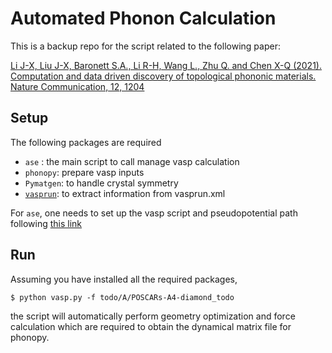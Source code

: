 # Automated Phonon Calculation

This is a backup repo for the script related to the following paper:

[Li J-X, Liu J-X, Baronett S.A., Li R-H, Wang L., Zhu Q. and Chen X-Q (2021). Computation and data driven discovery of topological phononic materials. Nature Communication, 12, 1204](https://www.nature.com/articles/s41467-021-21293-2)

## Setup

The following packages are required
- `ase` : the main script to call manage vasp calculation
- `phonopy`: prepare vasp inputs
- `Pymatgen`: to handle crystal symmetry
- [`vasprun`](https://github.com/qzhu2017/vasprun): to extract information from vasprun.xml 

For `ase`, one needs to set up the vasp script and pseudopotential path following [this link](https://wiki.fysik.dtu.dk/ase/ase/calculators/vasp.html)

## Run
Assuming you have installed all the required packages, 
```
$ python vasp.py -f todo/A/POSCARs-A4-diamond_todo
```

the script will automatically perform geometry optimization and force calculation which are required to obtain the dynamical matrix file for phonopy.

